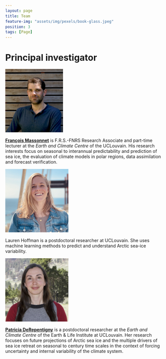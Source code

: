 ```yaml
---
layout: page
title: Team
feature-img: "assets/img/pexels/book-glass.jpeg"
position: 3
tags: [Page]
---
```


# Principal investigator

<img src="/assets/img/pics/FrancoisMassonnet.jpg" height = "200px">

[**François Massonnet**](https://www.climate.be/u/fmasson) is F.R.S.-FNRS Research Associate and part-time lecturer at the *Earth and Climate Centre* of the UCLouvain. His research interests focus on seasonal to interannual predictability and prediction of sea ice, the evaluation of climate models in polar regions, data assimilation and forecast verification.



<img src="/assets/img/pics/hoffman.jpg" height = "200px">

Lauren Hoffman is a postdoctoral researcher at UCLouvain. She uses machine learning methods to predict and understand Arctic sea-ice variability.


<img src="/assets/img/pics/IMG_7842_zoom.jpg" height = "200px">

[**Patricia DeRepentigny**](https://uclouvain.be/en/directories/patricia.derepentigny) is a postdoctoral researcher at the *Earth and Climate Centre* of the Earth & Life Institute at UCLouvain. Her research focuses on future projections of Arctic sea ice and the multiple drivers of sea ice retreat on seasonal to century time scales in the context of forcing uncertainty and internal variability of the climate system.

